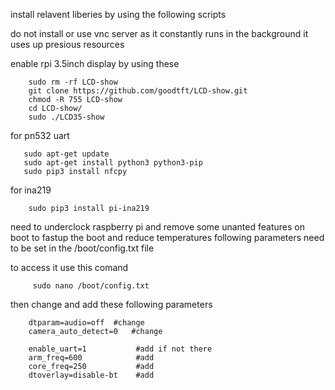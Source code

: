 install relavent liberies by using the following scripts


do not install or use vnc server as it constantly runs in the background it uses up presious resources


enable rpi 3.5inch display by using these 

        sudo rm -rf LCD-show
        git clone https://github.com/goodtft/LCD-show.git
        chmod -R 755 LCD-show
        cd LCD-show/
        sudo ./LCD35-show  


for pn532 uart 

       sudo apt-get update
       sudo apt-get install python3 python3-pip
       sudo pip3 install nfcpy


for  ina219 

        sudo pip3 install pi-ina219

need to underclock raspberry pi and remove some unanted features on boot to fastup the boot and reduce temperatures
following parameters need to be set in the /boot/config.txt file 

to access it use this comand

         sudo nano /boot/config.txt

then change and add these following parameters

        dtparam=audio=off  #change
        camera_auto_detect=0   #change

        enable_uart=1           #add if not there
        arm_freq=600            #add
        core_freq=250           #add
        dtoverlay=disable-bt    #add

